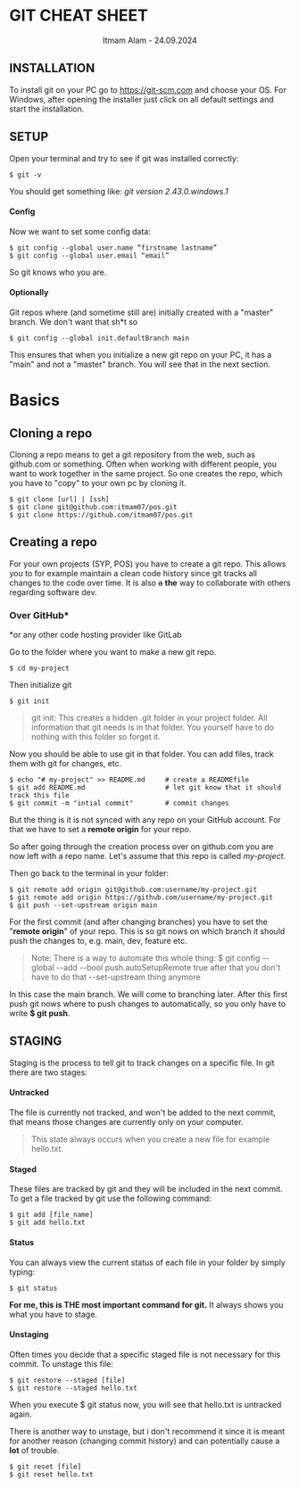 ﻿# GIT CHEAT SHEET

<p align="center">Itmam Alam - 24.09.2024</p>

## INSTALLATION

To install git on your PC go to https://git-scm.com and choose your OS. For Windows, after opening the installer just click on all default settings and start the installation.

## SETUP

Open your terminal and try to see if git was installed correctly:

    $ git -v
    
You should get something like: *git version 2.43.0.windows.1*

#### Config

Now we want to set some config data:

    $ git config --global user.name “firstname lastname”
    $ git config --global user.email “email”

So git knows who you are.

#### Optionally

Git repos where (and sometime still are) initially created with a "master" branch. We don't want that sh*t so 

    $ git config --global init.defaultBranch main

This ensures that when you initialize a new git repo on your PC, it has a "main" and not a "master" branch. You will see that in the next section.

# Basics

## Cloning a repo
Cloning a repo means to get a git repository from the web, such as github.com or something. Often when working with different people, you want to work together in the same project. So one creates the repo, which you have to "copy" to your own pc by cloning it.

    $ git clone [url] | [ssh]
    $ git clone git@github.com:itmam07/pos.git
    $ git clone https://github.com/itmam07/pos.git

 

## Creating a repo

For your own projects (SYP, POS) you have to create a git repo. This allows you to for example maintain a clean code history since git tracks all changes to the code over time. It is also ~~a~~ **the** way to collaborate with others regarding software dev.

### Over GitHub*

*or any other code hosting provider like GitLab

Go to the folder where you want to make a new git repo.

    $ cd my-project

Then initialize git

    $ git init
    
> git init:
> This creates a hidden .git folder in your project folder. All
> information that git needs is in that folder. You yourself have to do
> nothing with this folder so forget it.

Now you should be able to use git in that folder. You can add files, track them with git for changes, etc.

    $ echo "# my-project" >> README.md     # create a READMEfile
	$ git add README.md   				   # let git know that it should track this file
	$ git commit -m "intial commit"		   # commit changes

But the thing is it is not synced with any repo on your GitHub account. For that we have to set a **remote origin** for your repo.

So after going through the creation process over on github.com you are now left with a repo name. Let's assume that this repo is called *my-project.*

Then go back to the terminal in your folder:

    $ git remote add origin git@github.com:username/my-project.git
    $ git remote add origin https://github.com/username/my-project.git
    $ git push --set-upstream origin main

For the first commit (and after changing branches) you have to set the "**remote origin**" of your repo. This is so git nows on which branch it should push the changes to, e.g. main, dev, feature etc. 

> Note: There is a way to automate this whole thing:
> $ git config --global --add --bool push.autoSetupRemote true
> after that you don't have to do that --set-upstream thing anymore

In this case the main branch. We will come to branching later. After this first push git nows where to push changes to automatically, so you only have to write **$ git push**.

## STAGING

Staging is the process to tell git to track changes on a specific file. In git there are two stages:

#### Untracked
The file is currently not tracked, and won't be added to the next commit, that means those changes are currently only on your computer. 

> This state always occurs when you create a new file for example hello.txt.

#### Staged
These files are tracked by git and they will be included in the next commit. To get a file  tracked by git use the following command:

    $ git add [file_name]
    $ git add hello.txt

#### Status

You can always view the current status of each file in your folder by simply typing:

    $ git status

**For me, this is THE most important command for git.** It always shows you what you have to stage.

#### Unstaging

Often times you decide that a specific staged file is not necessary for this commit. To unstage this file:

    $ git restore --staged [file]
    $ git restore --staged hello.txt

When you execute $ git status now, you will see that hello.txt is untracked again.

There is another way to unstage, but i don't recommend it since it is meant for another reason (changing commit history) and can potentially cause a **lot** of trouble.

    $ git reset [file]
    $ git reset hello.txt
